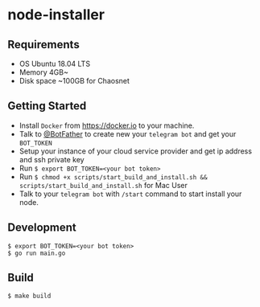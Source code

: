 # node-installer

## Requirements

- OS Ubuntu 18.04 LTS
- Memory 4GB~
- Disk space ~100GB for Chaosnet
 
## Getting Started
- Install `Docker` from https://docker.io to your machine.
- Talk to [@BotFather](https://t.me/BotFather) to create new your `telegram bot` and get your `BOT_TOKEN`
- Setup your instance of your cloud service provider and get ip address and ssh private key
- Run `$ export BOT_TOKEN=<your bot token>`
- Run `$ chmod +x scripts/start_build_and_install.sh && scripts/start_build_and_install.sh` for Mac User
- Talk to your `telegram bot` with `/start` command to start install your node.

## Development 
```
$ export BOT_TOKEN=<your bot token>
$ go run main.go
```

## Build
```
$ make build
```